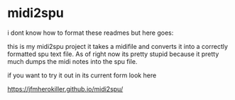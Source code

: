 # midi2spu

i dont know how to format these readmes but here goes:

this is my midi2spu project it takes a midifile and converts it into a correctly formatted spu text file. 
As of right now its pretty stupid because it pretty much dumps the midi notes into the spu file.

if you want to try it out in its current form look here

https://jfmherokiller.github.io/midi2spu/
